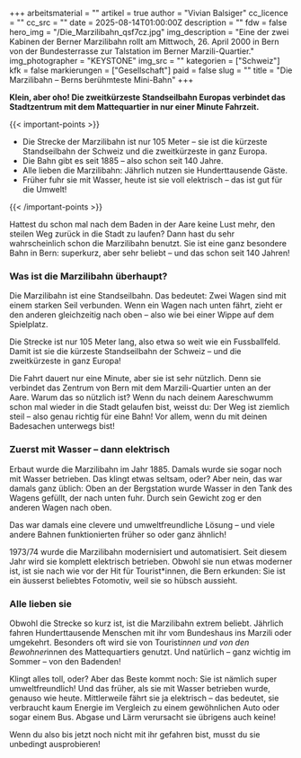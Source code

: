 +++
arbeitsmaterial = ""
artikel = true
author = "Vivian Balsiger"
cc_licence = ""
cc_src = ""
date = 2025-08-14T01:00:00Z
description = ""
fdw = false
hero_img = "/Die_Marzilibahn_qsf7cz.jpg"
img_description = "Eine der zwei Kabinen der Berner Marzilibahn rollt am Mittwoch, 26. April 2000 in Bern von der Bundesterrasse zur Talstation im Berner Marzili-Quartier."
img_photographer = "KEYSTONE"
img_src = ""
kategorien = ["Schweiz"]
kfk = false
markierungen = ["Gesellschaft"]
paid = false
slug = ""
title = "Die Marzilibahn – Berns berühmteste Mini-Bahn"
+++

**Klein, aber oho! Die zweitkürzeste Standseilbahn Europas verbindet das Stadtzentrum mit dem Mattequartier in nur einer Minute Fahrzeit.**

{{< important-points >}}

<ul>

<li>Die Strecke der Marzilibahn ist nur 105 Meter – sie ist die kürzeste Standseilbahn der Schweiz und die zweitkürzeste in ganz Europa.
</li>

<li>Die Bahn gibt es seit 1885 – also schon seit 140 Jahre.
</li>

<li>Alle lieben die Marzilibahn: Jährlich nutzen sie Hunderttausende Gäste.
</li>

<li>Früher fuhr sie mit Wasser, heute ist sie voll elektrisch – das ist gut für die Umwelt!
</li>

</ul>

{{< /important-points >}}

Hattest du schon mal nach dem Baden in der Aare keine Lust mehr, den steilen Weg zurück in die Stadt zu laufen? Dann hast du sehr wahrscheinlich schon die Marzilibahn benutzt. Sie ist eine ganz besondere Bahn in Bern: superkurz, aber sehr beliebt – und das schon seit 140 Jahren!

### Was ist die Marzilibahn überhaupt?

Die Marzilibahn ist eine Standseilbahn. Das bedeutet: Zwei Wagen sind mit einem starken Seil verbunden. Wenn ein Wagen nach unten fährt, zieht er den anderen gleichzeitig nach oben – also wie bei einer Wippe auf dem Spielplatz.

Die Strecke ist nur 105 Meter lang, also etwa so weit wie ein Fussballfeld. Damit ist sie die kürzeste Standseilbahn der Schweiz – und die zweitkürzeste in ganz Europa!

Die Fahrt dauert nur eine Minute, aber sie ist sehr nützlich. Denn sie verbindet das Zentrum von Bern mit dem Marzili-Quartier unten an der Aare. Warum das so nützlich ist? Wenn du nach deinem Aareschwumm schon mal wieder in die Stadt gelaufen bist, weisst du: Der Weg ist ziemlich steil – also genau richtig für eine Bahn! Vor allem, wenn du mit deinen Badesachen unterwegs bist!

### Zuerst mit Wasser – dann elektrisch

Erbaut wurde die Marzilibahn im Jahr 1885. Damals wurde sie sogar noch mit Wasser betrieben. Das klingt etwas seltsam, oder? Aber nein, das war damals ganz üblich: Oben an der Bergstation wurde Wasser in den Tank des Wagens gefüllt, der nach unten fuhr. Durch sein Gewicht zog er den anderen Wagen nach oben.

Das war damals eine clevere und umweltfreundliche Lösung – und viele andere Bahnen funktionierten früher so oder ganz ähnlich!

1973/74 wurde die Marzilibahn modernisiert und automatisiert. Seit diesem Jahr wird sie komplett elektrisch betrieben. Obwohl sie nun etwas moderner ist, ist sie nach wie vor der Hit für Tourist*innen, die Bern erkunden: Sie ist ein äusserst beliebtes Fotomotiv, weil sie so hübsch aussieht.

### Alle lieben sie

Obwohl die Strecke so kurz ist, ist die Marzilibahn extrem beliebt. Jährlich fahren Hunderttausende Menschen mit ihr vom Bundeshaus ins Marzili oder umgekehrt. Besonders oft wird sie von Tourist*innen und von den Bewohner*innen des Mattequartiers genutzt. Und natürlich – ganz wichtig im Sommer – von den Badenden!

Klingt alles toll, oder? Aber das Beste kommt noch: Sie ist nämlich super umweltfreundlich! Und das früher, als sie mit Wasser betrieben wurde, genauso wie heute. Mittlerweile fährt sie ja elektrisch – das bedeutet, sie verbraucht kaum Energie im Vergleich zu einem gewöhnlichen Auto oder sogar einem Bus. Abgase und Lärm verursacht sie übrigens auch keine!

Wenn du also bis jetzt noch nicht mit ihr gefahren bist, musst du sie unbedingt ausprobieren!
